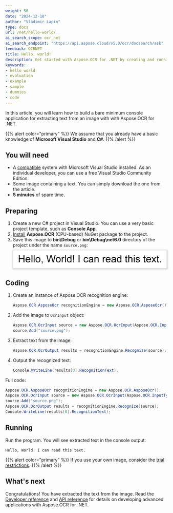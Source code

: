 ```yaml
---
weight: 50
date: "2024-12-18"
author: "Vladimir Lapin"
type: docs
url: /net/hello-world/
ai_search_scope: ocr_net
ai_search_endpoint: "https://api.aspose.cloud/v5.0/ocr/docsearch/ask"
feedback: OCRNET
title: Hello, world!
description: Get started with Aspose.OCR for .NET by creating and running a bare minimum example.
keywords:
- hello world
- evaluation
- example
- sample
- dummies
- code
---
```


In this article, you will learn how to build a bare minimum console application for extracting text from an image with with Aspose.OCR for .NET.

{{% alert color="primary" %}} 
We assume that you already have a basic knowledge of **Microsoft Visual Studio** and **C#**.
{{% /alert %}} 

## You will need

- A [compatible](/ocr/net/system-requirements/) system with Microsoft Visual Studio installed. As an individual developer, you can use a free Visual Studio Community Edition.
- Some image containing a text. You can simply download the one from the article.
- **5 minutes** of spare time.

## Preparing

1. Create a new C# project in Visual Studio. You can use a very basic project template, such as **Console App**.
2. [Install](/ocr/net/installation/) **Aspose.OCR** (CPU-based) NuGet package to the project.
3. Save this image to **bin\\Debug** or **bin\\Debug\\net6.0** directory of the project under the name `source.png`:  
   <img src="source.png" alt="Source image" style="box-shadow: 1px 1px 4px 2px rgba(0,0,0,0.2);margin-top:8px;" />

## Coding

1. Create an instance of Aspose.OCR recognition engine:
   ```csharp
   Aspose.OCR.AsposeOcr recognitionEngine = new Aspose.OCR.AsposeOcr();
   ```
2. Add the image to `OcrInput` object:
   ```csharp
   Aspose.OCR.OcrInput source = new Aspose.OCR.OcrInput(Aspose.OCR.InputType.SingleImage);
   source.Add("source.png");
   ```
3. Extract text from the image:
   ```csharp
   Aspose.OCR.OcrOutput results = recognitionEngine.Recognize(source);
   ```
3. Output the recognized text:
   ```csharp
   Console.WriteLine(results[0].RecognitionText);
   ```

Full code:

```csharp
Aspose.OCR.AsposeOcr recognitionEngine = new Aspose.OCR.AsposeOcr();
Aspose.OCR.OcrInput source = new Aspose.OCR.OcrInput(Aspose.OCR.InputType.SingleImage);
source.Add("source.png");
Aspose.OCR.OcrOutput results = recognitionEngine.Recognize(source);
Console.WriteLine(results[0].RecognitionText);
```

## Running

Run the program. You will see extracted text in the console output:

```
Hello, World! I can read this text.
```

{{% alert color="primary" %}} 
If you use your own image, consider the [trial restrictions](/ocr/net/licensing/).
{{% /alert %}} 

## What's next

Congratulations! You have extracted the text from the image. Read the [Developer reference](/ocr/net/developer-reference/) and [API reference](https://reference.aspose.com/ocr/net/) for details on developing advanced applications with Aspose.OCR for .NET.

